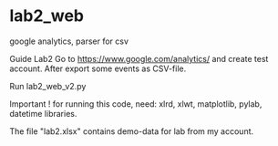# lab2_web
google analytics, parser for csv

Guide Lab2
Go to https://www.google.com/analytics/ and create test account.
After export some events as CSV-file.

Run lab2_web_v2.py

Important !
for running this code, need: xlrd, xlwt, matplotlib, pylab, datetime libraries.

The file "lab2.xlsx" contains demo-data for lab from my account. 
